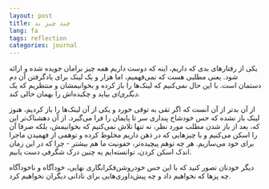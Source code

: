 ```yaml
---
layout: post
title: چند چیز بد
lang: fa
tags: reflection
categories: journal
---
```


یکی از رفتارهای بدی که داریم، اینه که دوست داریم همه چیز برامان جویده شده و ارائه شود. یعنی مطلبی هست که نمی‌فهمیم، اما هزار و یک لینک برای یادگرفتن آن دم دستمان است. با این حال نمی‌کنیم که لینک‌ها را باز کرده و بخوانیمشان و منتظریم که یک *دیگری‌ای* بیاید و چکیده‌اش را بهمان حالی کند. 

از آن بدتر از آن آنست که اگر تقی به توقی خورد و یکی از آن لینک‌ها را باز کردیم، هنوز لینک باز نشده که حس خودشاخ پنداری سر تا پایمان را فرا می‌گیرد. از آن دهشناک‌تر این که، بعد از باز شدن مطلب مورد نظر، نه تنها تلاش نمی‌کنیم که بخوانیمش، بلکه صرفا آن را اسکن می‌کنیم و با چیزهایی که در ذهن داریم مخلوط کرده و توهمی از فهمیدن ماجرا برای خود می‌سازیم. هر چه توهم پیچیده‌تر، خفونیت ما هم بیشتر - چرا که در این زمان اندک اسکن کردن، توانسته‌ایم یه چنین درک شگرفی دست یابیم. 

دیگر خودتان تصور کنید که با این حس خودروشن‌فکرانگاری نهایی، خودآگاه و ناخودآگاه چه پزها که نخواهیم داد و چه پیش‌داوری‌هایی برای نادانی دیگران نخواهیم کرد.
